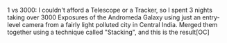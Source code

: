  1 vs 3000: I couldn't afford a Telescope or a Tracker, so I spent 3 nights taking over 3000 Exposures of the Andromeda Galaxy using just an entry-level camera from a fairly light polluted city in Central India. Merged them together using a technique called "Stacking", and this is the result[OC] 